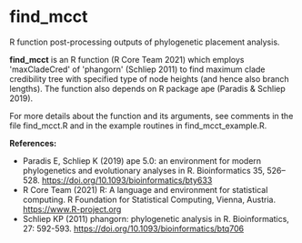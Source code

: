 # find_mcct
R function post-processing outputs of phylogenetic placement analysis.

**find_mcct** is an R function (R Core Team 2021) which employs 'maxCladeCred' of 'phangorn' (Schliep 2011) to find maximum clade credibility tree with specified type of node heights (and hence also branch lengths). The function also depends on R package ape (Paradis & Schliep 2019).

For more details about the function and its arguments, see comments in the file find_mcct.R and in the example routines in find_mcct_example.R. 

**References:**
- Paradis E, Schliep K (2019) ape 5.0: an environment for modern phylogenetics and evolutionary analyses in R. Bioinformatics 35, 526–528. https://doi.org/10.1093/bioinformatics/bty633
- R Core Team (2021) R: A language and environment for statistical computing. R Foundation for Statistical Computing, Vienna, Austria. https://www.R-project.org
- Schliep KP (2011) phangorn: phylogenetic analysis in R. Bioinformatics, 27: 592-593. https://doi.org/10.1093/bioinformatics/btq706
